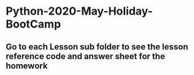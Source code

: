 # Python-2020-May-Holiday-BootCamp

## Go to each Lesson sub folder to see the lesson reference code and answer sheet for the homework
